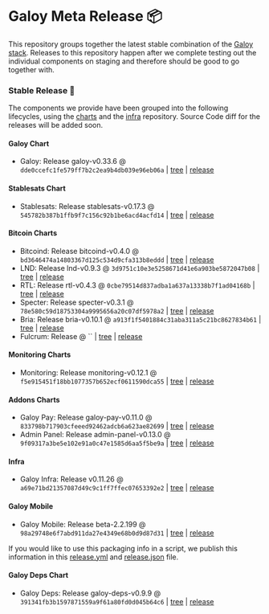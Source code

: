 # Galoy Meta Release 📦

This repository groups together the latest stable combination of the [Galoy stack](https://github.com/GaloyMoney/awesome-galoy#tech-components).
Releases to this repository happen after we complete testing out the individual components on staging and therefore should be good to go together with.

### Stable Release 🎉

The components we provide have been grouped into the following lifecycles, using the [charts](https://github.com/GaloyMoney/charts) and the [infra](https://github.com/GaloyMoney/galoy-infra) repository.
Source Code diff for the releases will be added soon.

#### Galoy Chart
- Galoy: Release galoy-v0.33.6 @ `dde0ccefc1fe579ff7b2c2ea9b4db039e96eb06a` | [tree](https://github.com/GaloyMoney/charts/tree/dde0ccefc1fe579ff7b2c2ea9b4db039e96eb06a/charts/galoy) | [release](https://github.com/GaloyMoney/charts/releases/tag/galoy-v0.33.6)

#### Stablesats Chart
- Stablesats: Release stablesats-v0.17.3 @ `545782b387b1ffb9f7c156c92b1be6acd4acfd14` | [tree](https://github.com/GaloyMoney/charts/tree/545782b387b1ffb9f7c156c92b1be6acd4acfd14/charts/stablesats) | [release](https://github.com/GaloyMoney/charts/releases/tag/stablesats-v0.17.3)

#### Bitcoin Charts
- Bitcoind: Release bitcoind-v0.4.0 @ `bd3646474a14803367d125c534d9cfa313b8eddd` | [tree](https://github.com/GaloyMoney/charts/tree/bd3646474a14803367d125c534d9cfa313b8eddd/charts/bitcoind) | [release](https://github.com/GaloyMoney/charts/releases/tag/bitcoind-v0.4.0)
- LND: Release lnd-v0.9.3 @ `3d9751c10e3e5258671d41e6a903be5872047b08` | [tree](https://github.com/GaloyMoney/charts/tree/3d9751c10e3e5258671d41e6a903be5872047b08/charts/lnd) | [release](https://github.com/GaloyMoney/charts/releases/tag/lnd-v0.9.3)
- RTL: Release rtl-v0.4.3 @ `0cbe79514d837adba1a637a13338b7f1ad04168b` | [tree](https://github.com/GaloyMoney/charts/tree/0cbe79514d837adba1a637a13338b7f1ad04168b/charts/rtl) | [release](https://github.com/GaloyMoney/charts/releases/tag/rtl-v0.4.3)
- Specter: Release specter-v0.3.1 @ `78e580c59d18753304a9995656a20c07df5978a2` | [tree](https://github.com/GaloyMoney/charts/tree/78e580c59d18753304a9995656a20c07df5978a2/charts/specter) | [release](https://github.com/GaloyMoney/charts/releases/tag/specter-v0.3.1)
- Bria: Release bria-v0.10.1 @ `a913f1f5401884c31aba311a5c21bc8627834b61` | [tree](https://github.com/GaloyMoney/charts/tree/a913f1f5401884c31aba311a5c21bc8627834b61/charts/bria) | [release](https://github.com/GaloyMoney/charts/releases/tag/bria-v0.10.1)
- Fulcrum: Release  @ `` | [tree](https://github.com/GaloyMoney/charts/tree//charts/fulcrum) | [release](https://github.com/GaloyMoney/charts/releases/tag/)

#### Monitoring Charts
- Monitoring: Release monitoring-v0.12.1 @ `f5e915451f18bb1077357b652ecf0611590dca55` | [tree](https://github.com/GaloyMoney/charts/tree/f5e915451f18bb1077357b652ecf0611590dca55/charts/monitoring) | [release](https://github.com/GaloyMoney/charts/releases/tag/monitoring-v0.12.1)

#### Addons Charts
- Galoy Pay: Release galoy-pay-v0.11.0 @ `833798b717903cfeeed92462adcb6a623ae82699` | [tree](https://github.com/GaloyMoney/charts/tree/833798b717903cfeeed92462adcb6a623ae82699/charts/galoy-pay) | [release](https://github.com/GaloyMoney/charts/releases/tag/galoy-pay-v0.11.0)
- Admin Panel: Release admin-panel-v0.13.0 @ `9f09317a3be5e102e91a0c47e1585d6aa5f5be9a` | [tree](https://github.com/GaloyMoney/charts/tree/9f09317a3be5e102e91a0c47e1585d6aa5f5be9a/charts/admin-panel) | [release](https://github.com/GaloyMoney/charts/releases/tag/admin-panel-v0.13.0)

#### Infra

- Galoy Infra: Release v0.11.26 @ `a69e71bd21357087d49c9c1ff7ffec07653392e2` | [tree](https://github.com/GaloyMoney/galoy-infra/tree/a69e71bd21357087d49c9c1ff7ffec07653392e2) | [release](https://github.com/GaloyMoney/galoy-infra/releases/tag/v0.11.26)

#### Galoy Mobile

- Galoy Mobile: Release beta-2.2.199 @ `98a29748e6f7abd911da27e4349e68b0d9d87d31` | [tree](https://github.com/GaloyMoney/galoy-mobile/tree/98a29748e6f7abd911da27e4349e68b0d9d87d31) | [release](https://github.com/GaloyMoney/galoy-mobile/releases/tag/beta-2.2.199)

If you would like to use this packaging info in a script, we publish this information in this [release.yml](./release.yml) and [release.json](./release.json) file.

#### Galoy Deps Chart
- Galoy Deps: Release galoy-deps-v0.9.9 @ `391341fb3b1597871559a9f61a80fd0d045b64c6` | [tree](https://github.com/GaloyMoney/charts/tree/391341fb3b1597871559a9f61a80fd0d045b64c6/charts/galoy-deps) | [release](https://github.com/GaloyMoney/charts/releases/tag/galoy-deps-v0.9.9)
